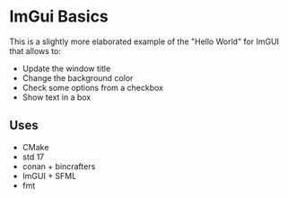 # ImGui Basics

This is a slightly more elaborated example of the "Hello World" for ImGUI that
allows to:

- Update the window title
- Change the background color
- Check some options from a checkbox
- Show text in a box

## Uses

- CMake
- std 17
- conan + bincrafters
- ImGUI + SFML
- fmt
